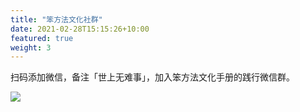 ```yaml
---
title: "笨方法文化社群"
date: 2021-02-28T15:15:26+10:00
featured: true
weight: 3
---
```


扫码添加微信，备注「世上无难事」，加入笨方法文化手册的践行微信群。

![](https://s3.bmp.ovh/imgs/2021/11/0672275063021602.jpg)